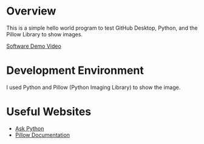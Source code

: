 # Overview

This is a simple hello world program to test GitHub Desktop, Python, and the Pillow Library to show images. 

[Software Demo Video](http://youtube.link.goes.here)

# Development Environment

I used Python and Pillow (Python Imaging Library) to show the image.

# Useful Websites

* [Ask Python](https://www.askpython.com/python/examples/display-images-using-python)
* [Pillow Documentation](https://pillow.readthedocs.io/en/stable/reference/ImageTk.html#PIL.ImageTk.PhotoImage)
